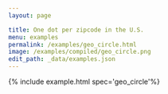 ```yaml
---
layout: page

title: One dot per zipcode in the U.S.
menu: examples
permalink: /examples/geo_circle.html
image: /examples/compiled/geo_circle.png
edit_path: _data/examples.json
---
```




{% include example.html spec='geo_circle'%}
